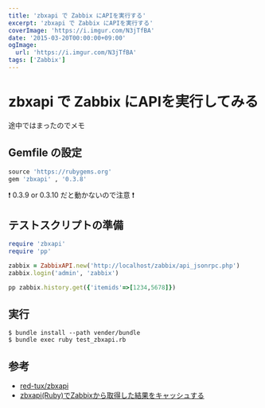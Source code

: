 ```yaml
---
title: 'zbxapi で Zabbix にAPIを実行する'
excerpt: 'zbxapi で Zabbix にAPIを実行する'
coverImage: 'https://i.imgur.com/N3jTfBA'
date: '2015-03-20T00:00:00+09:00'
ogImage:
  url: 'https://i.imgur.com/N3jTfBA'
tags: ['Zabbix']
---
```


# zbxapi で Zabbix にAPIを実行してみる 

途中ではまったのでメモ

## Gemfile の設定

``` ruby
source 'https://rubygems.org'
gem 'zbxapi' , '0.3.8'
```

:exclamation:  0.3.9 or 0.3.10 だと動かないので注意 :exclamation: 

## テストスクリプトの準備

``` ruby
require 'zbxapi'
require 'pp'

zabbix = ZabbixAPI.new('http://localhost/zabbix/api_jsonrpc.php')
zabbix.login('admin', 'zabbix')

pp zabbix.history.get({'itemids'=>[1234,5678]})
```

## 実行

``` shell
$ bundle install --path vender/bundle
$ bundle exec ruby test_zbxapi.rb
```

## 参考

* [red-tux/zbxapi](https://github.com/red-tux/zbxapi)
* [zbxapi(Ruby)でZabbixから取得した結果をキャッシュする](http://qiita.com/bounscale/items/ffb7d8eba3833f1e3cf6)

